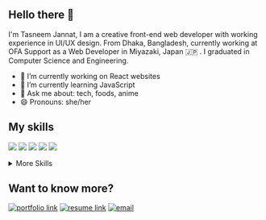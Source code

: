 
## Hello there 👋
I'm Tasneem Jannat, I am a creative front-end web developer with working experience in UI/UX design. From Dhaka, Bangladesh, currently working at OFA Support as a Web Developer in Miyazaki, Japan 🇯🇵 . I graduated in Computer Science and Engineering.

- 🔭  I’m currently working on React websites
- 🌱  I’m currently learning JavaScript
- 💬  Ask me about: tech, foods, anime
- 😄  Pronouns: she/her


## My skills

![](https://img.shields.io/badge/Code-React-informational?style=flat&logo=react&logoColor=white&color=4AB197)
![](https://img.shields.io/badge/Code-Wordpress-informational?style=flat&logo=Wordpress&logoColor=white&color=4AB197)
![](https://img.shields.io/badge/Code-PHP-informational?style=flat&logo=PHP&logoColor=white&color=4AB197)
![](https://img.shields.io/badge/Code-JavaScript-informational?style=flat&logo=JavaScript&logoColor=white&color=4AB197)
![](https://img.shields.io/badge/Code-MySQL-informational?style=flat&logo=MySQL&logoColor=white&color=4AB197)


<details>
<summary>More Skills</summary>
<br>

![](https://img.shields.io/badge/Code-HTML-informational?style=flat&logo=HTML&logoColor=white&color=4AB197)
![](https://img.shields.io/badge/Code-Laravel-informational?style=flat&logo=Laravel&logoColor=white&color=4AB197)
![](https://img.shields.io/badge/Style-CSS-informational?style=flat&logo=css3&logoColor=white&color=4AB197)
![](https://img.shields.io/badge/Tools-GitHub-informational?style=flat&logo=GitHub&logoColor=white&color=1694FA)
![](https://img.shields.io/badge/Tools-Figma-informational?style=flat&logo=Figma&logoColor=white&color=1694FA)
![](https://img.shields.io/badge/Tools-Photoshop-informational?style=flat&logo=Adobe-Photoshop&logoColor=white&color=1694FA)

</details>


## Want to know more?

[<img alt="portfolio link" src="https://img.shields.io/badge/My%20Portfolio-https%3A%2F%2Ftasneemj.com-pink" />](https://tasneemj.com) 
[<img alt="resume link" src="https://img.shields.io/badge/My%20CV-Download%20my%20Resume-blue" />](https://tasneemj.com/files/tasneem-jannat-resume.pdf)
[<img alt="email" src="https://img.shields.io/badge/Email%20me-iamtasneemj%40gmail.me-orange" />](mailto:iamtasneemj@gmail.com) 

